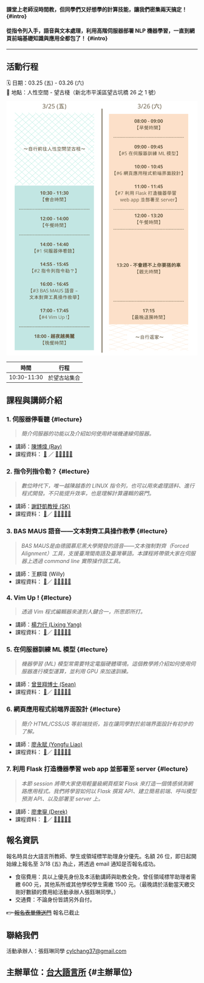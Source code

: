 #### 課堂上老師沒時間教，但同學們又好想學的計算技能，讓我們密集兩天搞定！ {#intro}
#### 從指令列入手，語音與文本處理，利用高階伺服器部署 NLP 機器學習，一直到網頁前端基礎知識與應用全都包了！ {#intro}
--------

## 活動行程

🗓 日期：03.25 (五) - 03.26 (六)     
📍 地點：人性空間 - 望古棧（新北市平溪區望古坑橋 26 之 1 號）

![活動行程表](/docs/assets/schedule.png "活動行程表")


| 時間 | 行程 | 
|--------|--------|
| 10:30-11:30 | 於望古站集合 |

## 課程與講師介紹

### 1. 伺服器停看聽 {#lecture}
> *簡介伺服器的功能以及介紹如何使用終端機連線伺服器。*
- 講師：[陳博煒 (Ray)](https://github.com/Rayologist)
- 課程資料： [📄](https://github.com/sbs-ntu/2021-ultrasound-workshop) ／ [🏰🐎🐎🐎🐎](https://github.com/Rayologist/ntu-clock-in-out-form-filler/tree/main/clockinoutform)

### 2. 指令列指令勒？ {#lecture} 
> *數位時代下，唯一越陳越香的 LINUX 指令列，也可以用來處理語料、進行程式開發。不只能提升效率，也是理解計算邏輯的竅門。*
- 講師：[謝舒凱教授 (SK)](https://github.com/loperntu)
- 課程資料： [📄]()／ [🏰🐎🐎🐎🐎]()

### 3. BAS MAUS 語音——文本對齊工具操作教學 {#lecture} 
> *BAS MAUS是由德國慕尼黑大學開發的語音——文本強制對齊（Forced Alignment）工具，支援臺灣閩南語及臺灣華語。本課程將帶領大家在伺服器上透過 command line 實際操作該工具。*
- 講師：王麒瑋 (Willy)
- 課程資料： [📄]()／ [🏰🐎🐎🐎🐎]()

### 4. Vim Up ! {#lecture} 
> *透過 Vim 程式編輯器來達到人鍵合一，所思即所打。*
- 講師：[楊力行 (Lixing Yang)](https://github.com/Retr0327)
- 課程資料： [📄]()／ [🏰🐎🐎🐎🐎]() 


### 5. 在伺服器訓練 ML 模型 {#lecture}  
> *機器學習 (ML) 模型常需要特定電腦硬體環境。這個教學將介紹如何使用伺服器進行模型運算，並利用 GPU 來加速訓練。*
- 講師：[曾昱翔博士 (Sean)](https://github.com/seantyh)
- 課程資料： [📄]()／ [🏰🐎🐎🐎🐎]()

### 6. 網頁應用程式前端界面設計 {#lecture}  
> *簡介 HTML/CSS/JS 等前端技術，旨在讓同學對於前端界面設計有初步的了解。*
- 講師：[廖永賦 (Yongfu Liao)](https://github.com/liao961120)
- 課程資料： [📄]()／ [🏰🐎🐎🐎🐎]()

### 7. 利用 Flask 打造機器學習 web app 並部署至 server {#lecture}  
> *本節 session 將帶大家使用輕量級網頁框架 Flask 來打造一個情感偵測網路應用程式。我們將學習如何以 Flask 撰寫 API、建立簡易前端、呼叫模型預測 API、以及部署至 server 上。*
- 講師：[廖聿鋆 (Derek)](https://github.com/yuyunliao0821)
- 課程資料： [📄]()／ [🏰🐎🐎🐎🐎]()


## 報名資訊
報名時具台大語言所教師、學生或領域標竿助理身分優先。名額 26 位，即日起開始線上報名至 3/18 (五) 為止，將透過 email 通知是否報名成功。

- 食宿費用：具以上優先身份及本活動講師與助教全免，曾任領域標竿助理者需繳 600 元，其他系所或其他學校學生需繳 1500 元。（最晚請於活動當天繳交剛好數額的費用給活動承辦人張鈺琳同學。）
- 交通費：不論身份皆請另外自付。

~~👉 [報名表單傳送門](https://forms.gle/YJdMwUNXz4bgQQr27)~~ 報名已截止


## 聯絡我們
活動承辦人：張鈺琳同學 <cylchang37@gmail.com>

## 主辦單位：[台大語言所](https://linguistics.ntu.edu.tw/) {#主辦單位}
<!-- 活動經費由教育部大專校院人文與社會科學領域標竿計畫（語言學）支持。 -->